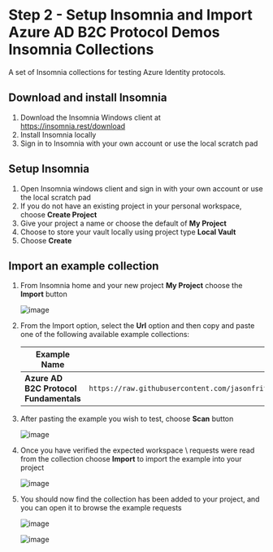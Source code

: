 # Step 2 - Setup Insomnia and Import Azure AD B2C Protocol Demos Insomnia Collections
A set of Insomnia collections for testing Azure Identity protocols.

## Download and install Insomnia
1. Download the Insomnia Windows client at https://insomnia.rest/download
2. Install Insomnia locally
3. Sign in to Insomnia with your own account or use the local scratch pad

## Setup Insomnia
1. Open Insomnia windows client and sign in with your own account or use the local scratch pad
2. If you do not have an existing project in your personal workspace, choose **Create Project**
3. Give your project a name or choose the default of **My Project**
4. Choose to store your vault locally using project type **Local Vault**
5. Choose **Create**

## Import an example collection
1. From Insomnia home and your new project **My Project** choose the **Import** button

   ![image](https://github.com/user-attachments/assets/80a2162c-8bbe-44fe-9ed0-be973ea4f67f)


2. From the Import option, select the **Url** option and then copy and paste one of the following available example collections:

   | Example Name | URL |
   | --- | --- |
   | **Azure AD B2C Protocol Fundamentals** | ```https://raw.githubusercontent.com/jasonfritts/insomnia/refs/heads/main/B2C%20Protocols%20Demo.yaml``` |



4. After pasting the example you wish to test, choose **Scan** button

    ![image](https://github.com/user-attachments/assets/37aad217-ce30-4caa-8544-8739139579f6)

5. Once you have verified the expected workspace \ requests were read from the collection choose **Import** to import the example into your project

    ![image](https://github.com/user-attachments/assets/03f6f4e3-f2bb-4def-aee2-8e1fa2893466)

  
6. You should now find the collection has been added to your project, and you can open it to browse the example requests

    ![image](https://github.com/user-attachments/assets/8840b445-f712-469e-b91d-ea3651789f59)

    ![image](https://github.com/user-attachments/assets/232481c2-a010-45ec-9f41-ba336945844b)


